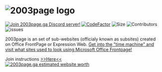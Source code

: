# ![2003page logo](http://2003page.ga/misc/promotionalmaterial/PromoLogo.png)
<a href="https://discord.gg/GX4hcNb"><img src="https://discordapp.com/api/guilds/579040973821181953/embed.png" alt="Join 2003page.ga Discord server!"/></a> [![CodeFactor](https://www.codefactor.io/repository/github/2003tech/2003page.ga/badge)](https://www.codefactor.io/repository/github/2003tech/2003page.ga) ![Size](https://img.shields.io/github/repo-size/2003tech/2003page.ga) ![Contributors](https://img.shields.io/github/contributors/2003tech/2003page.ga) ![issues](https://img.shields.io/github/issues-raw/2003tech/2003page.ga)


2003page is an set of sub-websites (officialy known as subsites) created on Office FrontPage or Expression Web. [Get into the "time machine" and visit what sites used to look using Microsoft Office Frontpage!](http://2003page.ga)


Join instructions [>>Here<<](tlwxpuser/join.md)<br>
<a href="https://www.siteprice.org/website-worth/2003page.ga"><img border='0' src='https://www.siteprice.org/widgets/2/2003page.ga.png' alt='2003page.ga estimated website worth' usemap='#spmap'><map name='spmap'><area shape='circle' coords='60,60,30' alt='2003page.ga domain value' href='https://www.siteprice.org/website-worth/2003page.ga'><area shape='circle' coords='60,60,60' alt='website worth calculator' href='https://www.siteprice.org/'></map></a>
